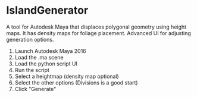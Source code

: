 IslandGenerator
===============

A tool for Autodesk Maya that displaces polygonal geometry using height maps. It has density maps for foliage placement. Advanced UI for adjusting generation options.

1) Launch Autodesk Maya 2016
2) Load the .ma scene
3) Load the python script UI
4) Run the script
5) Select a heightmap (density map optional)
5) Select the other options (Divisions is a good start)
6) Click "Generate"

